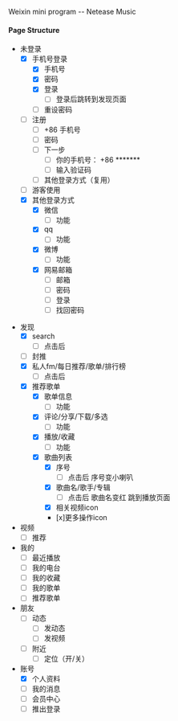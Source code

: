 Weixin mini program -- Netease Music

#### Page Structure

<!-- 登录前 -->
- 未登录
  - [x] 手机号登录
    - [x] 手机号
    - [x] 密码
    - [x] 登录
      - [ ] 登录后跳转到发现页面
    - [ ] 重设密码
  - [ ] 注册
    - [ ] +86 手机号
    - [ ] 密码
    - [ ] 下一步
      - [ ] 你的手机号： +86 *******
      - [ ] 输入验证码
    - [ ] 其他登录方式（复用）
  - [ ] 游客使用
  - [x] 其他登录方式
    - [x] 微信
      - [ ] 功能
    - [x] qq
      - [ ] 功能
    - [x] 微博
      - [ ] 功能
    - [x] 网易邮箱
      - [ ] 邮箱
      - [ ] 密码
      - [ ] 登录
      - [ ] 找回密码 

<!-- 登录后 -->
- 发现
  - [x] search
    - [ ] 点击后
  - [ ] 封推
  - [x] 私人fm/每日推荐/歌单/排行榜
    - [ ] 点击后 
  - [x] 推荐歌单
    - [x] 歌单信息
      - [ ] 功能
    - [x] 评论/分享/下载/多选
      - [ ] 功能
    - [x] 播放/收藏
      - [ ] 功能
    - [x] 歌曲列表
      - [x] 序号
        - [ ] 点击后 序号变小喇叭
      - [x] 歌曲名/歌手/专辑
        - [ ] 点击后 歌曲名变红 跳到播放页面
      - [x] 相关视频icon
      - [x]更多操作icon
- 视频
  - [ ] 推荐
- 我的
  - [ ] 最近播放
  - [ ] 我的电台
  - [ ] 我的收藏
  - [ ] 我的歌单
  - [ ] 推荐歌单
- 朋友
  - [ ] 动态
    - [ ] 发动态
    - [ ] 发视频
  - [ ] 附近
    - [ ] 定位（开/关）
- 账号
  - [x] 个人资料
  - [ ] 我的消息
  - [ ] 会员中心
  - [ ] 推出登录